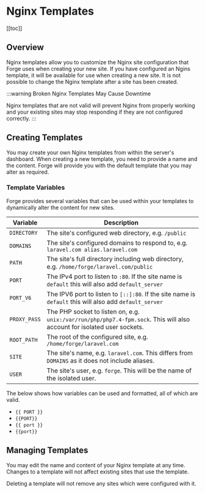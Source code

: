 # Nginx Templates

[[toc]]

## Overview

Nginx templates allow you to customize the Nginx site configuration that Forge uses when creating your new site. If you have configured an Ngins template, it will be available for use when creating a new site. It is not possible to change the Nginx template after a site has been created.

:::warning Broken Nginx Templates May Cause Downtime

Nginx templates that are not valid will prevent Nginx from properly working and your existing sites may stop responding if they are not configured correctly.
:::

## Creating Templates

You may create your own Nginx templates from within the server's dashboard. When creating a new template, you need to provide a name and the content. Forge will provide you with the default template that you may alter as required.

### Template Variables

Forge provides several variables that can be used within your templates to dynamically alter the content for new sites.

| Variable | Description |
| -------- | ----------- |
| `DIRECTORY` | The site's configured web directory, e.g. `/public` |
| `DOMAINS` | The site's configured domains to respond to, e.g. `laravel.com alias.laravel.com` |
| `PATH` | The site's full directory including web directory, e.g. `/home/forge/laravel.com/public` |
| `PORT` | The IPv4 port to listen to `:80`. If the site name is `default` this will also add `default_server` |
| `PORT_V6` | The IPV6 port to listen to `[::]:80`. If the site name is `default` this will also add `default_server` |
| `PROXY_PASS` | The PHP socket to listen on, e.g. `unix:/var/run/php/php7.4-fpm.sock`. This will also account for isolated user sockets. |
| `ROOT_PATH` | The root of the configured site, e.g. `/home/forge/laravel.com` |
| `SITE` | The site's name, e.g. `laravel.com`. This differs from `DOMAINS` as it does not include aliases. |
| `USER` | The site's user, e.g. `forge`. This will be the name of the isolated user. |

The below shows how variables can be used and formatted, all of which are valid.

<div v-pre>

- `{{ PORT }}`
- `{{PORT}}`
- `{{ port }}`
- `{{port}}`

</div>

## Managing Templates

You may edit the name and content of your Nginx template at any time. Changes to a template will not affect existing sites that use the template.

Deleting a template will not remove any sites which were configured with it.
